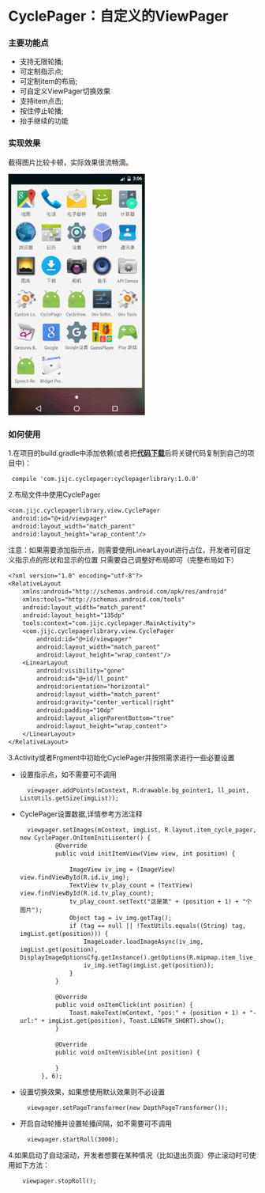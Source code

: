 # CyclePager：自定义的ViewPager

### 主要功能点
* 支持无限轮播;
* 可定制指示点;
* 可定制item的布局;
* 可自定义ViewPager切换效果
* 支持item点击;
* 按住停止轮播;
* 抬手继续的功能

### 实现效果
 截得图片比较卡顿，实际效果很流畅滴。

![JiJinchao CyclePage]( https://github.com/jijinchao2014/CyclePager/blob/master/cyclepager.gif?raw=true )

### 如何使用
1.在项目的build.gradle中添加依赖(或者把<a href = "https://github.com/jijinchao2014/CyclePager"><b>代码下载</b></a>后将关键代码复制到自己的项目中)：

	 compile 'com.jijc.cyclepager:cyclepagerlibrary:1.0.0'
2.布局文件中使用CyclePager

    <com.jijc.cyclepagerlibrary.view.CyclePager
     android:id="@+id/viewpager"
     android:layout_width="match_parent"
     android:layout_height="wrap_content"/>
 注意：如果需要添加指示点，则需要使用LinearLayout进行占位，开发者可自定义指示点的形状和显示的位置
 只需要自己调整好布局即可（完整布局如下）

	<?xml version="1.0" encoding="utf-8"?>
	<RelativeLayout
	    xmlns:android="http://schemas.android.com/apk/res/android"
	    xmlns:tools="http://schemas.android.com/tools"
	    android:layout_width="match_parent"
	    android:layout_height="135dp"
	    tools:context="com.jijc.cyclepager.MainActivity">
	    <com.jijc.cyclepagerlibrary.view.CyclePager
	        android:id="@+id/viewpager"
	        android:layout_width="match_parent"
	        android:layout_height="wrap_content"/>
	    <LinearLayout
	        android:visibility="gone"
	        android:id="@+id/ll_point"
	        android:orientation="horizontal"
	        android:layout_width="match_parent"
	        android:gravity="center_vertical|right"
	        android:padding="10dp"
	        android:layout_alignParentBottom="true"
	        android:layout_height="wrap_content">
	    </LinearLayout>
	</RelativeLayout>
3.Activity或者Frgment中初始化CyclePager并按照需求进行一些必要设置

- 设置指示点，如不需要可不调用

    	viewpager.addPoints(mContext, R.drawable.bg_pointer1, ll_point, ListUtils.getSize(imgList));

- CyclePager设置数据,详情参考方法注释

		viewpager.setImages(mContext, imgList, R.layout.item_cycle_pager, new CyclePager.OnItemInitLisenter() {
	            @Override
	            public void initItemView(View view, int position) {
	
	                ImageView iv_img = (ImageView) view.findViewById(R.id.iv_img);
	                TextView tv_play_count = (TextView) view.findViewById(R.id.tv_play_count);
	                tv_play_count.setText("这是第" + (position + 1) + "个图片");
	                Object tag = iv_img.getTag();
	                if (tag == null || !TextUtils.equals((String) tag, imgList.get(position))) {
	                    ImageLoader.loadImageAsync(iv_img, imgList.get(position), DisplayImageOptionsCfg.getInstance().getOptions(R.mipmap.item_live_bg));
	                    iv_img.setTag(imgList.get(position));
	                }
	            }
	
	            @Override
	            public void onItemClick(int position) {
	                Toast.makeText(mContext, "pos:" + (position + 1) + "-url:" + imgList.get(position), Toast.LENGTH_SHORT).show();
	            }
	
	            @Override
	            public void onItemVisible(int position) {
		
	            }
	        }, 6);	
- 设置切换效果，如果想使用默认效果则不必设置

		viewpager.setPageTransformer(new DepthPageTransformer());
- 开启自动轮播并设置轮播间隔，如不需要可不调用

    	viewpager.startRoll(3000);

4.如果启动了自动滚动，开发者想要在某种情况（比如退出页面）停止滚动时可使用如下方法：

		viewpager.stopRoll();